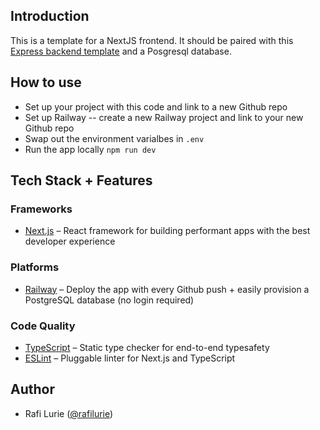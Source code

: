 ## Introduction
This is a template for a NextJS frontend. It should be paired with this [Express backend template](https://github.com/ruffyhacks/template-backend) and a Posgresql database.

## How to use

- Set up your project with this code and link to a new Github repo
- Set up Railway -- create a new Railway project and link to your new Github repo
- Swap out the environment varialbes in `.env`
- Run the app locally `npm run dev`

## Tech Stack + Features

### Frameworks

- [Next.js](https://nextjs.org/) – React framework for building performant apps with the best developer experience

### Platforms

- [Railway](https://railway.app/) – Deploy the app with every Github push + easily provision a PostgreSQL database (no login required)


### Code Quality

- [TypeScript](https://www.typescriptlang.org/) – Static type checker for end-to-end typesafety
- [ESLint](https://eslint.org/) – Pluggable linter for Next.js and TypeScript

## Author

- Rafi Lurie ([@rafilurie](https://twitter.com/rafilikeruffy))